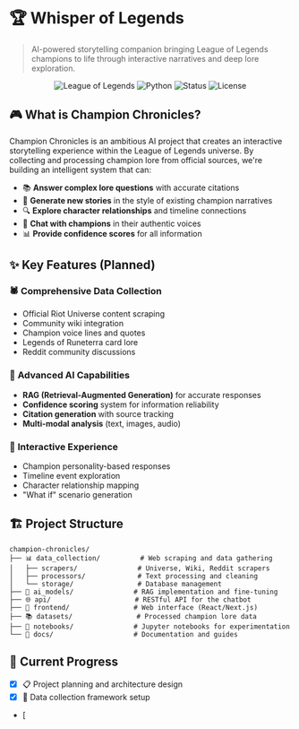 # 🏆 Whisper of Legends

> AI-powered storytelling companion bringing League of Legends champions to life through interactive narratives and deep lore exploration.

<div align="center">

![League of Legends](https://img.shields.io/badge/League%20of%20Legends-Lore%20AI-blue?style=for-the-badge&logo=riotgames)
![Python](https://img.shields.io/badge/Python-3.8+-brightgreen?style=for-the-badge&logo=python)
![Status](https://img.shields.io/badge/Status-In%20Development-yellow?style=for-the-badge)
![License](https://img.shields.io/badge/License-Educational%20Use-orange?style=for-the-badge)

</div>

## 🎮 What is Champion Chronicles?

Champion Chronicles is an ambitious AI project that creates an interactive storytelling experience within the League of Legends universe. By collecting and processing champion lore from official sources, we're building an intelligent system that can:

- 📚 **Answer complex lore questions** with accurate citations
- 🤖 **Generate new stories** in the style of existing champion narratives  
- 🔍 **Explore character relationships** and timeline connections
- 💬 **Chat with champions** in their authentic voices
- 📊 **Provide confidence scores** for all information

## ✨ Key Features (Planned)

### 🕷️ **Comprehensive Data Collection**
- Official Riot Universe content scraping
- Community wiki integration
- Champion voice lines and quotes
- Legends of Runeterra card lore
- Reddit community discussions

### 🧠 **Advanced AI Capabilities**
- **RAG (Retrieval-Augmented Generation)** for accurate responses
- **Confidence scoring** system for information reliability
- **Citation generation** with source tracking
- **Multi-modal analysis** (text, images, audio)

### 🌟 **Interactive Experience**
- Champion personality-based responses
- Timeline event exploration
- Character relationship mapping
- "What if" scenario generation

## 🏗️ Project Structure

```
champion-chronicles/
├── 📊 data_collection/          # Web scraping and data gathering
│   ├── scrapers/               # Universe, Wiki, Reddit scrapers
│   ├── processors/             # Text processing and cleaning
│   └── storage/                # Database management
├── 🤖 ai_models/               # RAG implementation and fine-tuning
├── 🌐 api/                     # RESTful API for the chatbot
├── 🎨 frontend/                # Web interface (React/Next.js)
├── 📚 datasets/                # Processed champion lore data
├── 🧪 notebooks/               # Jupyter notebooks for experimentation
└── 📖 docs/                    # Documentation and guides
```

## 🎯 Current Progress

- [x] 📋 Project planning and architecture design
- [x] 🔧 Data collection framework setup
- [
